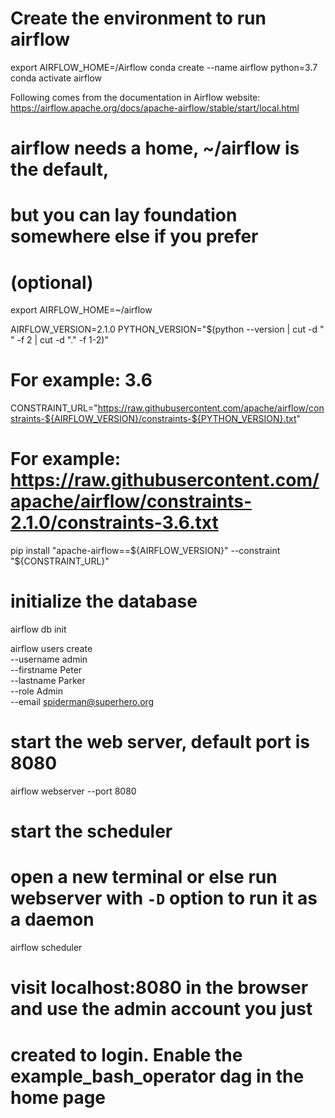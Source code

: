 # Create the environment to run airflow

export AIRFLOW_HOME=<Folder Path>/Airflow
conda create --name airflow python=3.7
conda activate airflow
  
Following comes from the documentation in Airflow website: https://airflow.apache.org/docs/apache-airflow/stable/start/local.html
  
# airflow needs a home, ~/airflow is the default,
# but you can lay foundation somewhere else if you prefer
# (optional)
export AIRFLOW_HOME=~/airflow

AIRFLOW_VERSION=2.1.0
PYTHON_VERSION="$(python --version | cut -d " " -f 2 | cut -d "." -f 1-2)"
# For example: 3.6
CONSTRAINT_URL="https://raw.githubusercontent.com/apache/airflow/constraints-${AIRFLOW_VERSION}/constraints-${PYTHON_VERSION}.txt"
# For example: https://raw.githubusercontent.com/apache/airflow/constraints-2.1.0/constraints-3.6.txt
pip install "apache-airflow==${AIRFLOW_VERSION}" --constraint "${CONSTRAINT_URL}"

# initialize the database
airflow db init

airflow users create \
    --username admin \
    --firstname Peter \
    --lastname Parker \
    --role Admin \
    --email spiderman@superhero.org

# start the web server, default port is 8080
airflow webserver --port 8080

# start the scheduler
# open a new terminal or else run webserver with ``-D`` option to run it as a daemon
airflow scheduler

# visit localhost:8080 in the browser and use the admin account you just
# created to login. Enable the example_bash_operator dag in the home page
  
  
